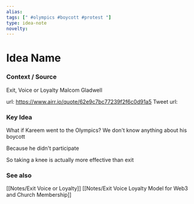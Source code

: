```yaml
---
alias: 
tags: [" #olympics #boycott #protest "]
type: idea-note
novelty: 
---
```

# Idea Name

### Context / Source
Exit, Voice or Loyalty
Malcom Gladwell

url: https://www.airr.io/quote/62e9c7bc77239f2f6c0d91a5
Tweet url: 

### Key Idea

What if Kareem went to the Olympics?
We don't know anything about his boycott

Because he didn't participate

So taking a knee is actually more effective than exit

### See also
[[Notes/Exit Voice or Loyalty]]
[[Notes/Exit Voice Loyalty Model for Web3 and Church Membership]]
